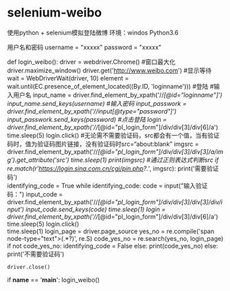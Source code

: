 # selenium-weibo
使用python + selenium模拟登陆微博
环境：windos
Python3.6

用户名和密码
username = "xxxxx"
password = "xxxxx"

def login_weibo():
	driver = webdriver.Chrome()
  #窗口最大化
	driver.maximize_window()
	driver.get('http://www.weibo.com')
  #显示等待
	wait = WebDriverWait(driver, 10)
	element = wait.until(EC.presence_of_element_located((By.ID, 'loginname')))
  #登陆
  #输入用户名
	input_name = driver.find_element_by_xpath('//*[@id="loginname"]')
	input_name.send_keys(username)
  #输入密码
	input_passwork = driver.find_element_by_xpath('//input[@type="password"]')
	input_passwork.send_keys(password)
  #点击登陆
	login = driver.find_element_by_xpath('//*[@id="pl_login_form"]/div/div[3]/div[6]/a')
	time.sleep(5)
	login.click()
  #无论需不需要验证码，src都会有一个值，当有验证码时，值为验证码图片链接，没有验证码时src=“about:blank”
  imgsrc = driver.find_element_by_xpath('//*[@id="pl_login_form"]/div/div[3]/div[3]/a/img').get_attribute('src')
	time.sleep(1)
	print(imgsrc)
  #通过正则表达式判断src
	if re.match(r'https://login.sina.com.cn/cgi/pin.php?.*', imgsrc):
		print('需要验证码')	
		identifying_code = True
		while identifying_code:
			code = input("输入验证码：")
			input_code = driver.find_element_by_xpath('//*[@id="pl_login_form"]/div/div[3]/div[3]/div/input')
			input_code.send_keys(code)
			time.sleep(1)
			login = driver.find_element_by_xpath('//*[@id="pl_login_form"]/div/div[3]/div[6]/a')
			time.sleep(5)
			login.click()	
			time.sleep(1)
			login_page = driver.page_source
			yes_no = re.compile('span node-type="text">(.*?)</span>', re.S)
			code_yes_no = re.search(yes_no, login_page)
			if not code_yes_no:
				identifying_code = False
			else:
				print(code_yes_no)
	else:
		print('不需要验证码')
	
	driver.close()
	
	

if __name__ == '__main__':
	login_weibo()
